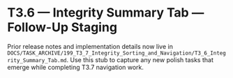 # T3.6 — Integrity Summary Tab — Follow-Up Staging

Prior release notes and implementation details now live in `DOCS/TASK_ARCHIVE/199_T3_7_Integrity_Sorting_and_Navigation/T3_6_Integrity_Summary_Tab.md`. Use this stub to capture any new polish tasks that emerge while completing T3.7 navigation work.
